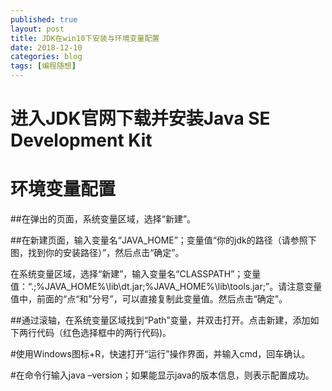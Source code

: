 ```yaml
---
published: true
layout: post
title: JDK在win10下安装与环境变量配置
date: 2018-12-10
categories: blog
tags: [编程随想]
---
```


# 进入JDK官网下载并安装Java SE Development Kit 

#              环境变量配置
##在弹出的页面，系统变量区域，选择“新建”。

##在新建页面，输入变量名“JAVA_HOME”；变量值“你的jdk的路径（请参照下图，找到你的安装路径）”，然后点击“确定”。

在系统变量区域，选择“新建”，输入变量名“CLASSPATH”；变量值：“.;%JAVA_HOME%\lib\dt.jar;%JAVA_HOME%\lib\tools.jar;”。请注意变量值中，前面的“点“和”分号”，可以直接复制此变量值。然后点击“确定”。

##通过滚轴，在系统变量区域找到“Path”变量，并双击打开。点击新建，添加如下两行代码（红色选择框中的两行代码)。

#使用Windows图标+R，快速打开“运行”操作界面，并输入cmd，回车确认。

#在命令行输入java –version；如果能显示java的版本信息，则表示配置成功。

